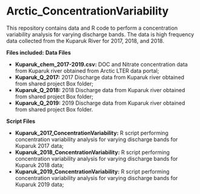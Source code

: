 # Arctic_ConcentrationVariability
This repository contains data and R code to perform a concentration variability analysis for varying discharge bands. The data is high frequency data collected from the Kuparuk River for 2017, 2018, and 2018.

**Files included:**
**Data Files**
 - **Kuparuk_chem_2017-2019.csv:** DOC and Nitrate concentration data from Kuparuk river obtained from Arctic LTER data portal;
 - **Kuparuk_Q_2017:** 2017 Discharge data from Kuparuk river obtained from shared project Box folder;
 - **Kuparuk_Q_2018:** 2018 Discharge data from Kuparuk river obtained from shared project Box folder;
 - **Kuparuk_Q_2019:** 2019 Discharge data from Kuparuk river obtained from shared project Box folder.
  
**Script Files**
 - **Kuparuk_2017_ConcentrationVariability:** R script performing concentration variability analysis for varying discharge bands for Kuparuk 2017 data;
 - **Kuparuk_2018_ConcentrationVariability:** R script performing concentration variability analysis for varying discharge bands for Kuparuk 2018 data;
 - **Kuparuk_2019_ConcentrationVariability:** R script performing concentration variability analysis for varying discharge bands for Kuparuk 2019 data;
